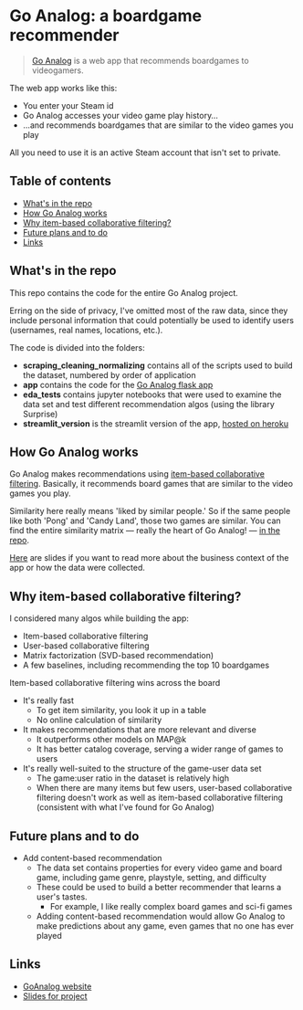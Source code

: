 # Go Analog: a boardgame recommender

> [Go Analog](http://fromdatatoknowledge.xyz) is a web app that recommends boardgames to videogamers.

The web app works like this:
* You enter your Steam id
* Go Analog accesses your video game play history…
* …and recommends boardgames that are similar to the video games you play

All you need to use it is an active Steam account that isn't set to private.

## Table of contents
* [What's in the repo](#whats-in-the-repo)
* [How Go Analog works](#how-go-analog-works)
* [Why item-based collaborative filtering?](#why-item-based-collaborative-filtering)
* [Future plans and to do](#future-plans-and-to-do)
* [Links](#links)

## What's in the repo
This repo contains the code for the entire Go Analog project.

Erring on the side of privacy, I've omitted most of the raw data, since they include personal information that could potentially be used to identify users (usernames, real names, locations, etc.).

The code is divided into the folders:
* **scraping_cleaning_normalizing** contains all of the scripts used to build the dataset, numbered by order of application
* **app** contains the code for the [Go Analog flask app](http://fromdatatoknowledge.xyz)
* **eda_tests** contains jupyter notebooks that were used to examine the data set and test different recommendation algos (using the library Surprise)
* **streamlit_version** is the streamlit version of the app, [hosted on heroku](https://go-analog.herokuapp.com/)
## How Go Analog works
Go Analog makes recommendations using [item-based collaborative filtering](https://en.wikipedia.org/wiki/Item-item_collaborative_filtering). Basically, it recommends board games that are similar to the video games you play.

Similarity here really means 'liked by similar people.' So if the same people like both 'Pong' and 'Candy Land', those two games are similar. You can find the entire similarity matrix — really the heart of Go Analog! — [in the repo](https://github.com/BrianWilliamSmith/Insight-Project-board-game-recommender/blob/master/app/sim_matrix.txt).

[Here](https://docs.google.com/presentation/d/16JGC_vJrtQKlkViPoCGy1kgdfBGs667lXzVwMJ1LmWM/edit?usp=sharing) are slides if you want to read more about the business context of the app or how the data were collected.

## Why item-based collaborative filtering?
I considered many algos while building the app:
* Item-based collaborative filtering
* User-based collaborative filtering
* Matrix factorization (SVD-based recommendation)
* A few baselines, including recommending the top 10 boardgames

Item-based collaborative filtering wins across the board
* It's really fast
    * To get item similarity, you look it up in a table
    * No online calculation of similarity
* It makes recommendations that are more relevant and diverse
    * It outperforms other models on MAP@k
    * It has better catalog coverage, serving a wider range of games to users
* It's really well-suited to the structure of the game-user data set
    * The game:user ratio in the dataset is relatively high
    * When there are many items but few users, user-based collaborative filtering doesn't work as well as item-based collaborative filtering (consistent with what I've found for Go Analog)

## Future plans and to do
* Add content-based recommendation
    *  The data set contains properties for every video game and board game, including game genre, playstyle, setting, and difficulty
    *  These could be used to build a better recommender that learns a user's tastes.
        * For example, I like really complex board games and sci-fi games
    *  Adding content-based recommendation would allow Go Analog to make predictions about any game, even games that no one has ever played
 
## Links
* [GoAnalog website](http://fromdatatoknowledge.xyz)
* [Slides for project](https://docs.google.com/presentation/d/16JGC_vJrtQKlkViPoCGy1kgdfBGs667lXzVwMJ1LmWM/edit?usp=sharing)
